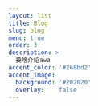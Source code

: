 ```yaml
---
layout: list
title: Blog
slug: blog
menu: true
order: 3
description: >
  要啥介绍awa
accent_color: '#268bd2'
accent_image:
  background: '#202020'
  overlay:    false
---
```

